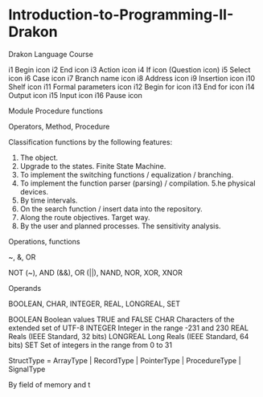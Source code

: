 # Introduction-to-Programming-II-Drakon
Drakon Language Course

i1	Begin icon
i2	End icon
i3	Action icon
i4	If icon (Question icon)
i5	Select icon
i6	Case icon
i7	Branch name icon
i8	Address icon
i9	Insertion icon
i10	Shelf icon
i11	Formal parameters icon
i12	Begin for icon
i13	End for icon
i14	Output icon
i15	Input icon
i16	Pause icon



Module
Procedure
functions



Operators, Method, Procedure 


Classification functions by the following features:

1. The object.
2. Upgrade to the states. Finite State Machine.
3. To implement the switching functions / equalization / branching.
4. To implement the function parser (parsing) / compilation.
5.he physical devices.
6. By time intervals.
7. On the search function / insert data into the repository.
8. Along the route objectives. Target way.
9. By the user and planned processes. The sensitivity analysis.





Operations, functions

~, &, OR

NOT (~), AND (&&), OR (||), NAND, NOR, XOR, XNOR







Operands

BOOLEAN, CHAR, INTEGER, REAL, LONGREAL, SET

BOOLEAN 	Boolean values ​​TRUE and FALSE
CHAR 		Characters of the extended set of UTF-8
INTEGER 	Integer in the range -231 and 230
REAL 		Reals (IEEE Standard, 32 bits)
LONGREAL 	Long Reals (IEEE Standard, 64 bits)
SET 		Set of integers in the range from 0 to 31

StructType = ArrayType | RecordType | PointerType | ProcedureType | SignalType



















 By field of memory and t
